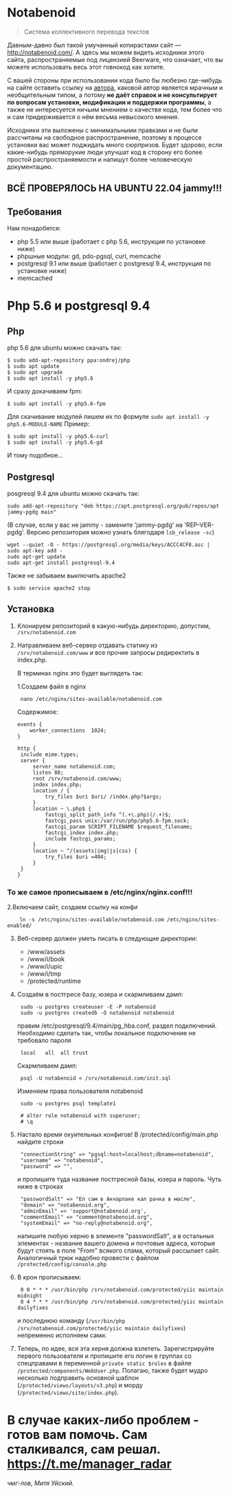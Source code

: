 # Notabenoid
> Система коллективного перевода текстов

Давным-давно был такой умучанный копирастами сайт — http://notabenoid.com/. А здесь мы можем
видеть исходники этого сайта, распространяемые под лицензией Beerware, что означает, что вы можете
использовать весь этот говнокод как хотите.

С вашей стороны при использовании кода было бы любезно где-нибудь на сайте оставить ссылку на
[автора](http://facebook.com/uisky), каковой автор является мрачным и необщительным типом, а потому
**не даёт справок и не консультирует по вопросам установки, модификации и поддержки программы**,
а также не интересуется ничьим мнением о качестве кода, тем более что и сам придерживается о нём весьма
невысокого мнения.

Исходники эти выложены с минимальными правками и не были рассчитаны на свободное распространение, поэтому
в процессе установки вас может поджидать много сюрпризов. Будет здорово, если какие-нибудь пряморукие люди
улучшат код в сторону его более простой распространяемости и напишут более человеческую документацию. 

## ВСЁ ПРОВЕРЯЛОСЬ НА UBUNTU 22.04 jammy!!!
## Требования
Нам понадобятся:

  * php 5.5 или выше (работает с php 5.6, инструкция по установке ниже)
  * phpшные модули: gd, pdo-pgsql, curl, memcache
  * postgresql 9.1 или выше (работает с postgresql 9.4, инструкция по установке ниже)
  * memcached

# Php 5.6 и postgresql 9.4
## Php
php 5.6 для ubuntu можно скачать так:

 ```
 $ sudo add-apt-repository ppa:ondrej/php
 $ sudo apt update
 $ sudo apt upgrade
 $ sudo apt install -y php5.6
 ```
И сразу докачиваем fpm:
 ```
 $ sudo apt install -y php5.6-fpm
 ```
Для скачивание модулей пишем их по формуле `sudo apt install -y php5.6-MODULE-NAME`
Пример:
 ```
 $ sudo apt install -y php5.6-curl
 $ sudo apt install -y php5.6-gd
 ```
И тому подобное...

## Postgresql
posgresql 9.4 для ubuntu можно скачать так:
 ```
 sudo add-apt-repository "deb https://apt.postgresql.org/pub/repos/apt jammy-pgdg main"
 ```
 (В случае, если у вас не jammy - замените 'jammy-pgdg' на 'REP-VER-pgdg'. Версию репозитория можно узнать блягодаря `lsb_release -sc`)
 ```
 wget --quiet -O - https://postgresql.org/media/keys/ACCC4CF8.asc | sudo apt-key add -
 sudo apt-get update
 sudo apt-get install postgresql-9.4
 ```
Также не забываем выключить apache2
 ```
 $ sudo service apache2 stop
 ```

## Установка
1. Клонируем репозиторий в какую-нибудь директорию, допустим, `/srv/notabenoid.com`
2. Натравливаем веб-сервер отдавать статику из `/srv/notabenoid.com/www` и все прочие запросы редиректить в index.php.

    В терминах nginx это будет выглядеть так:

    1.Создаем файл в nginx

        nano /etc/nginx/sites-available/notabenoid.com

    Содержимое:
    ```
    events {
        worker_connections  1024;
    }

    http {
     include mime.types;
     server {
         server_name notabenoid.com;
         listen 80;
         root /srv/notabenoid.com/www;
         index index.php;
         location / {
             try_files $uri $uri/ /index.php?$args;
         }
         location ~ \.php$ {
             fastcgi_split_path_info ^(.+\.php)(/.+)$;
             fastcgi_pass unix:/var/run/php/php5.6-fpm.sock;
             fastcgi_param SCRIPT_FILENAME $request_filename;
             fastcgi_index index.php;
             include fastcgi_params;
         }
         location ~ ^/(assets|img|js|css) {
             try_files $uri =404;
         }
     }
    }
    ```
### То же самое прописываем в /etc/nginx/nginx.conf!!!
   2.Включаем сайт, создаем ссылку на конфи

        ln -s /etc/nginx/sites-available/notabenoid.com /etc/nginx/sites-enabled/

3. Веб-сервер должен уметь писать в следующие директории:
    * /www/assets
    * /www/i/book
    * /www/i/upic
    * /www/i/tmp
    * /protected/runtime

4. Создаём в постгресе базу, юзера и скармливаем дамп:

        sudo -u postgres createuser -E -P notabenoid
        sudo -u postgres createdb -O notabenoid notabenoid

    правим /etc/postgresql/9.4/main/pg_hba.conf, раздел подключений. Необходимо сделать так, чтобы локальное подключение не требовало пароля 

        local   all  all trust

    Скармливаем дамп:

        psql -U notabenoid < /srv/notabenoid.com/init.sql

    Изменяем права пользователя notabenoid

        sudo -u postgres psql template1

        # alter role notabenoid with superuser;
        # \q

5. Настало время охуительных конфигов! В /protected/config/main.php найдите строки

        "connectionString" => "pgsql:host=localhost;dbname=notabenoid",
        "username" => "notabenoid",
        "password" => "",

    и пропишите туда название постгресной базы, юзера и пароль. Чуть ниже в строках 

        "passwordSalt" => "Ел сам в Акчарлаке кал рачка в масле",
        "domain" => "notabenoid.org",
        "adminEmail" => 'support@notabenoid.org',
        "commentEmail" => "comment@notabenoid.org",
        "systemEmail" => "no-reply@notabenoid.org",

    напишите любую херню в элементе "passwordSalt", а в остальных элементах - название вашего домена и почтовые
    адреса, которые будут стоять в поле "From" всякого спама, который рассылает сайт. Аналогичный трюк надобно
    провести с файлом `/protected/config/console.php`

6. В крон прописываем:

        0 0 * * * /usr/bin/php /srv/notabenoid.com/protected/yiic maintain midnight
        0 4 * * * /usr/bin/php /srv/notabenoid.com/protected/yiic maintain dailyfixes

    и последнюю команду (`/usr/bin/php /srv/notabenoid.com/protected/yiic maintain dailyfixes`) непременно
    исполняем сами.

7. Теперь, по идее, вся эта херня должна взлететь. Зарегистрируйте первого пользователя и пропишите его
    логин в группах со спецправами в переменной `private static $roles` в файле `/protected/components/WebUser.php`.
    Полагаю, также будет мудро несколько подправить основной шаблон (`/protected/views/layouts/v3.php`) и морду
    (`/protected/views/site/index.php`).

# В случае каких-либо проблем - готов вам помочь. Сам сталкивался, сам решал. https://t.me/manager_radar
   
*чмг-лов, Митя Уйский.*
